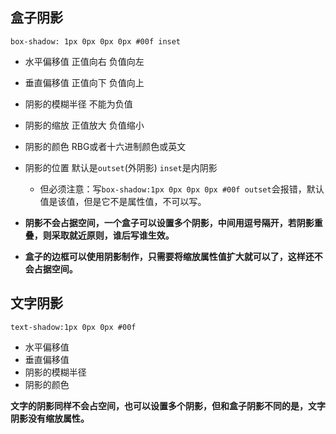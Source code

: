 ## 盒子阴影
`box-shadow: 1px 0px 0px 0px #00f inset`
- 水平偏移值  正值向右  负值向左
- 垂直偏移值  正值向下  负值向上
- 阴影的模糊半径  不能为负值
- 阴影的缩放  正值放大  负值缩小
- 阴影的颜色  RBG或者十六进制颜色或英文
- 阴影的位置  默认是`outset`(外阴影) `inset`是内阴影
	- 但必须注意：写`box-shadow:1px 0px 0px 0px #00f outset`会报错，默认值是该值，但是它不是属性值，不可以写。

- **阴影不会占据空间，一个盒子可以设置多个阴影，中间用逗号隔开，若阴影重叠，则采取就近原则，谁后写谁生效。**
- **盒子的边框可以使用阴影制作，只需要将缩放属性值扩大就可以了，这样还不会占据空间。**

## 文字阴影
`text-shadow:1px 0px 0px #00f`
- 水平偏移值
- 垂直偏移值
- 阴影的模糊半径
- 阴影的颜色

**文字的阴影同样不会占空间，也可以设置多个阴影，但和盒子阴影不同的是，文字阴影没有缩放属性。**